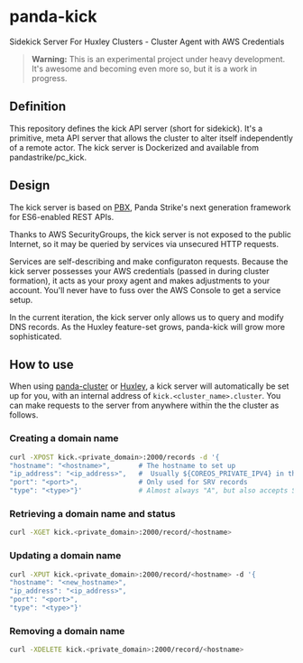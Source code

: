 # panda-kick

Sidekick Server For Huxley Clusters - Cluster Agent with AWS Credentials

> **Warning:** This is an experimental project under heavy development.  It's awesome and becoming even more so, but it is a work in progress.

## Definition

This repository defines the kick API server (short for sidekick). It's a primitive, meta API server that allows the cluster to alter itself independently of a remote actor.  The kick server is Dockerized and available from pandastrike/pc_kick.

## Design

The kick server is based on [PBX][pbx], Panda Strike's next generation framework for ES6-enabled REST APIs.

Thanks to AWS SecurityGroups, the kick server is not exposed to the public Internet, so it may be queried by services via unsecured HTTP requests.  

Services are self-describing and make configuraton requests.  Because the kick server possesses your AWS credentials (passed in during cluster formation), it acts as your proxy agent and makes adjustments to your account.  You'll never have to fuss over the AWS Console to get a service setup.

In the current iteration, the kick server only allows us to query and modify DNS records. As the Huxley feature-set grows, panda-kick will grow more sophisticated.


## How to use

When using [panda-cluster][pc] or [Huxley][huxley], a kick server will automatically be set up for you, with an internal address of `kick.<cluster_name>.cluster`. You can make requests to the server from anywhere within the the cluster as follows.

### Creating a domain name

```bash
curl -XPOST kick.<private_domain>:2000/records -d '{
"hostname": "<hostname>",       # The hostname to set up
"ip_address": "<ip_address>",   #  Usually ${COREOS_PRIVATE_IPV4} in the .service file
"port": "<port>",               # Only used for SRV records
"type": "<type>"}'              # Almost always "A", but also accepts SRV
```

### Retrieving a domain name and status

```bash
curl -XGET kick.<private_domain>:2000/record/<hostname>
```

### Updating a domain name

```bash
curl -XPUT kick.<private_domain>:2000/record/<hostname> -d '{
"hostname": "<new_hostname>",
"ip_address": "<ip_address>",
"port": "<port>",
"type": "<type>"}'
```

### Removing a domain name

```bash
curl -XDELETE kick.<private_domain>:2000/record/<hostname>
```

[pbx]: https://github.com/pandastrike/pbx
[pc]: https://github.com/pandastrike/panda-cluster
[huxley]: https://github.com/pandastrike/huxley